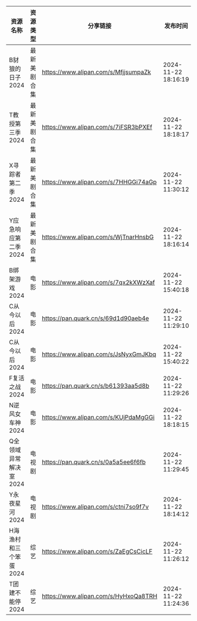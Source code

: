 | 资源名称          | 资源类型   | 分享链接                                 | 发布时间                |
| ------------- | ------ | ------------------------------------ | ------------------- |
| B豺狼的日子2024    | 最新美剧合集 | https://www.alipan.com/s/MfjjsumpaZk | 2024-11-22 18:16:19 |
| T教授第三季2024    | 最新美剧合集 | https://www.alipan.com/s/7iFSR3bPXEf | 2024-11-22 18:18:17 |
| X寻踪者第二季2024   | 最新美剧合集 | https://www.alipan.com/s/7HHGGi74aGp | 2024-11-22 11:30:12 |
| Y应急响应第二季2024  | 最新美剧合集 | https://www.alipan.com/s/WjTnarHnsbG | 2024-11-22 18:16:14 |
| B绑架游戏2024     | 电影     | https://www.alipan.com/s/7qx2kXWzXaf | 2024-11-22 15:40:18 |
| C从今以后2024     | 电影     | https://pan.quark.cn/s/69d1d90aeb4e  | 2024-11-22 11:29:10 |
| C从今以后2024     | 电影     | https://www.alipan.com/s/JsNyxGmJKbq | 2024-11-22 15:40:22 |
| F复活之战2024     | 电影     | https://pan.quark.cn/s/b61393aa5d8b  | 2024-11-22 11:29:26 |
| N逆风女车神2024    | 电影     | https://www.alipan.com/s/KUjPdaMgGGi | 2024-11-22 18:18:15 |
| Q全领域异常解决室2024 | 电视剧    | https://pan.quark.cn/s/0a5a5ee6f6fb  | 2024-11-22 11:29:45 |
| Y永夜星河2024     | 电视剧    | https://www.alipan.com/s/ctni7so9f7v | 2024-11-22 18:14:12 |
| H海渔村和三个笨蛋2024 | 综艺     | https://www.alipan.com/s/ZaEgCsCicLF | 2024-11-22 11:26:12 |
| T团建不能停2024    | 综艺     | https://www.alipan.com/s/HyHxoQa8TRH | 2024-11-22 11:24:36 |

